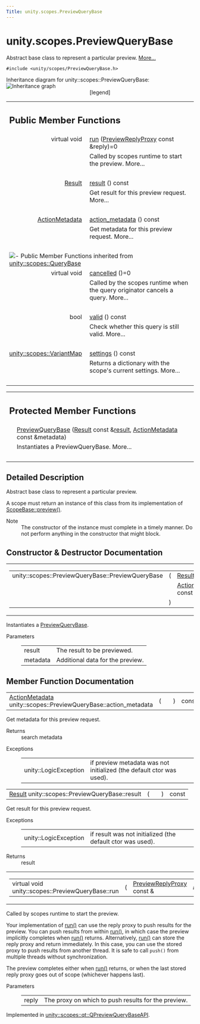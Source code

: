 ```yaml
---
Title: unity.scopes.PreviewQueryBase
---
```


# unity.scopes.PreviewQueryBase

<p>Abstract base class to represent a particular preview.  
<a href="#details">More...</a></p>
<p><code>#include &lt;unity/scopes/PreviewQueryBase.h&gt;</code></p>
Inheritance diagram for unity::scopes::PreviewQueryBase:
<img src="https://developer.ubuntu.com/static/devportal_uploaded/2763e997-b211-430f-a6e2-42c170f25574-../unity.scopes.PreviewQueryBase/classunity_1_1scopes_1_1_preview_query_base__inherit__graph.png" border="0" usemap="#unity_1_1scopes_1_1_preview_query_base_inherit__map" alt="Inheritance graph"/>
<map name="unity_1_1scopes_1_1_preview_query_base_inherit__map" id="unity_1_1scopes_1_1_preview_query_base_inherit__map">
<area shape="rect" id="node3" href="https://developer.ubuntu.com../classunity_1_1scopes_1_1qt_1_1_q_preview_query_base_a_p_i.html" title="Abstract base class to represent a particular preview. " alt="" coords="35,155,206,196"/><area shape="rect" id="node2" href="https://developer.ubuntu.com../classunity_1_1scopes_1_1_query_base.html" title="Abstract server&#45;side base interface for a query that is executed inside a scope. " alt="" coords="29,5,212,32"/></map>
<center><span class="legend">[legend]</span></center>
<table class="memberdecls">
<tr class="heading"><td colspan="2"><h2 class="groupheader">
Public Member Functions</h2></td></tr>
<tr class="memitem:a81b89daf29cd1ada55286f2a3a871347"><td class="memItemLeft" align="right" valign="top">virtual void&#160;</td><td class="memItemRight" valign="bottom"><a class="el" href="#a81b89daf29cd1ada55286f2a3a871347">run</a> (<a class="el" href="unity.scopes.md#a7b46ef0e880da4c75314fe60bdd55754">PreviewReplyProxy</a> const &amp;reply)=0</td></tr>
<tr class="memdesc:a81b89daf29cd1ada55286f2a3a871347"><td class="mdescLeft">&#160;</td><td class="mdescRight">Called by scopes runtime to start the preview.  More...<br /></td></tr>
<tr class="separator:a81b89daf29cd1ada55286f2a3a871347"><td class="memSeparator" colspan="2">&#160;</td></tr>
<tr class="memitem:af6887f9d12ffb69c94b2ddab8c1f99ba"><td class="memItemLeft" align="right" valign="top"><a class="el" href="unity.scopes.Result.md">Result</a>&#160;</td><td class="memItemRight" valign="bottom"><a class="el" href="#af6887f9d12ffb69c94b2ddab8c1f99ba">result</a> () const </td></tr>
<tr class="memdesc:af6887f9d12ffb69c94b2ddab8c1f99ba"><td class="mdescLeft">&#160;</td><td class="mdescRight">Get result for this preview request.  More...<br /></td></tr>
<tr class="separator:af6887f9d12ffb69c94b2ddab8c1f99ba"><td class="memSeparator" colspan="2">&#160;</td></tr>
<tr class="memitem:a40f82d521b7c31a3b29f4c1143242d62"><td class="memItemLeft" align="right" valign="top"><a class="el" href="unity.scopes.ActionMetadata.md">ActionMetadata</a>&#160;</td><td class="memItemRight" valign="bottom"><a class="el" href="#a40f82d521b7c31a3b29f4c1143242d62">action_metadata</a> () const </td></tr>
<tr class="memdesc:a40f82d521b7c31a3b29f4c1143242d62"><td class="mdescLeft">&#160;</td><td class="mdescRight">Get metadata for this preview request.  More...<br /></td></tr>
<tr class="separator:a40f82d521b7c31a3b29f4c1143242d62"><td class="memSeparator" colspan="2">&#160;</td></tr>
<tr class="inherit_header pub_methods_classunity_1_1scopes_1_1_query_base"><td colspan="2" onclick="javascript:toggleInherit('pub_methods_classunity_1_1scopes_1_1_query_base')"><img src="https://developer.ubuntu.com/static/devportal_uploaded/d06a7fbd-f47e-4027-9e21-3cb9203d2581-../unity.scopes.PreviewQueryBase/closed.png" alt="-"/>&#160;Public Member Functions inherited from <a class="el" href="unity.scopes.QueryBase.md">unity::scopes::QueryBase</a></td></tr>
<tr class="memitem:a596b19dbfd6efe96b834be75a9b64c68 inherit pub_methods_classunity_1_1scopes_1_1_query_base"><td class="memItemLeft" align="right" valign="top">virtual void&#160;</td><td class="memItemRight" valign="bottom"><a class="el" href="unity.scopes.QueryBase.md#a596b19dbfd6efe96b834be75a9b64c68">cancelled</a> ()=0</td></tr>
<tr class="memdesc:a596b19dbfd6efe96b834be75a9b64c68 inherit pub_methods_classunity_1_1scopes_1_1_query_base"><td class="mdescLeft">&#160;</td><td class="mdescRight">Called by the scopes runtime when the query originator cancels a query.  More...<br /></td></tr>
<tr class="separator:a596b19dbfd6efe96b834be75a9b64c68 inherit pub_methods_classunity_1_1scopes_1_1_query_base"><td class="memSeparator" colspan="2">&#160;</td></tr>
<tr class="memitem:a095e61eabe2042eeea5c4df1a444d7d4 inherit pub_methods_classunity_1_1scopes_1_1_query_base"><td class="memItemLeft" align="right" valign="top">bool&#160;</td><td class="memItemRight" valign="bottom"><a class="el" href="unity.scopes.QueryBase.md#a095e61eabe2042eeea5c4df1a444d7d4">valid</a> () const </td></tr>
<tr class="memdesc:a095e61eabe2042eeea5c4df1a444d7d4 inherit pub_methods_classunity_1_1scopes_1_1_query_base"><td class="mdescLeft">&#160;</td><td class="mdescRight">Check whether this query is still valid.  More...<br /></td></tr>
<tr class="separator:a095e61eabe2042eeea5c4df1a444d7d4 inherit pub_methods_classunity_1_1scopes_1_1_query_base"><td class="memSeparator" colspan="2">&#160;</td></tr>
<tr class="memitem:ab6a25ba587387a7f490b8b5a081e9ed6 inherit pub_methods_classunity_1_1scopes_1_1_query_base"><td class="memItemLeft" align="right" valign="top"><a class="el" href="unity.scopes.md#ad5d8ccfa11a327fca6f3e4cee11f4c10">unity::scopes::VariantMap</a>&#160;</td><td class="memItemRight" valign="bottom"><a class="el" href="unity.scopes.QueryBase.md#ab6a25ba587387a7f490b8b5a081e9ed6">settings</a> () const </td></tr>
<tr class="memdesc:ab6a25ba587387a7f490b8b5a081e9ed6 inherit pub_methods_classunity_1_1scopes_1_1_query_base"><td class="mdescLeft">&#160;</td><td class="mdescRight">Returns a dictionary with the scope's current settings.  More...<br /></td></tr>
<tr class="separator:ab6a25ba587387a7f490b8b5a081e9ed6 inherit pub_methods_classunity_1_1scopes_1_1_query_base"><td class="memSeparator" colspan="2">&#160;</td></tr>
</table><table class="memberdecls">
<tr class="heading"><td colspan="2"><h2 class="groupheader">
Protected Member Functions</h2></td></tr>
<tr class="memitem:acb87c2d6c81760696d75e9f0a378d6e7"><td class="memItemLeft" align="right" valign="top">&#160;</td><td class="memItemRight" valign="bottom"><a class="el" href="#acb87c2d6c81760696d75e9f0a378d6e7">PreviewQueryBase</a> (<a class="el" href="unity.scopes.Result.md">Result</a> const &amp;<a class="el" href="#af6887f9d12ffb69c94b2ddab8c1f99ba">result</a>, <a class="el" href="unity.scopes.ActionMetadata.md">ActionMetadata</a> const &amp;metadata)</td></tr>
<tr class="memdesc:acb87c2d6c81760696d75e9f0a378d6e7"><td class="mdescLeft">&#160;</td><td class="mdescRight">Instantiates a PreviewQueryBase.  More...<br /></td></tr>
<tr class="separator:acb87c2d6c81760696d75e9f0a378d6e7"><td class="memSeparator" colspan="2">&#160;</td></tr>
</table>
<a name="details" id="details"></a><h2 class="groupheader">Detailed Description</h2>
<p>Abstract base class to represent a particular preview. </p>
<p>A scope must return an instance of this class from its implementation of <a class="el" href="unity.scopes.ScopeBase.md#a154b9b4cfc0f40572cfec60dd819396f" title="Invoked when a scope is requested to create a preview for a particular result. ">ScopeBase::preview()</a>.</p>
<dl class="section note"><dt>Note</dt><dd>The constructor of the instance must complete in a timely manner. Do not perform anything in the constructor that might block. </dd></dl>
<h2 class="groupheader">Constructor &amp; Destructor Documentation</h2>
<table class="mlabels">
<tr>
<td class="mlabels-left">
<table class="memname">
<tr>
<td class="memname">unity::scopes::PreviewQueryBase::PreviewQueryBase </td>
<td>(</td>
<td class="paramtype"><a class="el" href="unity.scopes.Result.md">Result</a> const &amp;&#160;</td>
<td class="paramname"><em>result</em>, </td>
</tr>
<tr>
<td class="paramkey"></td>
<td></td>
<td class="paramtype"><a class="el" href="unity.scopes.ActionMetadata.md">ActionMetadata</a> const &amp;&#160;</td>
<td class="paramname"><em>metadata</em>&#160;</td>
</tr>
<tr>
<td></td>
<td>)</td>
<td></td><td></td>
</tr>
</table>
</td>
<td class="mlabels-right">
<span class="mlabels"><span class="mlabel">protected</span></span>  </td>
</tr>
</table>
<p>Instantiates a <a class="el" href="index.html" title="Abstract base class to represent a particular preview. ">PreviewQueryBase</a>. </p>
<dl class="params"><dt>Parameters</dt><dd>
<table class="params">
<tr><td class="paramname">result</td><td>The result to be previewed. </td></tr>
<tr><td class="paramname">metadata</td><td>Additional data for the preview. </td></tr>
</table>
</dd>
</dl>
<h2 class="groupheader">Member Function Documentation</h2>
<table class="memname">
<tr>
<td class="memname"><a class="el" href="unity.scopes.ActionMetadata.md">ActionMetadata</a> unity::scopes::PreviewQueryBase::action_metadata </td>
<td>(</td>
<td class="paramname"></td><td>)</td>
<td> const</td>
</tr>
</table>
<p>Get metadata for this preview request. </p>
<dl class="section return"><dt>Returns</dt><dd>search metadata </dd></dl>
<dl class="exception"><dt>Exceptions</dt><dd>
<table class="exception">
<tr><td class="paramname">unity::LogicException</td><td>if preview metadata was not initialized (the default ctor was used). </td></tr>
</table>
</dd>
</dl>
<table class="memname">
<tr>
<td class="memname"><a class="el" href="unity.scopes.Result.md">Result</a> unity::scopes::PreviewQueryBase::result </td>
<td>(</td>
<td class="paramname"></td><td>)</td>
<td> const</td>
</tr>
</table>
<p>Get result for this preview request. </p>
<dl class="exception"><dt>Exceptions</dt><dd>
<table class="exception">
<tr><td class="paramname">unity::LogicException</td><td>if result was not initialized (the default ctor was used). </td></tr>
</table>
</dd>
</dl>
<dl class="section return"><dt>Returns</dt><dd>result </dd></dl>
<table class="mlabels">
<tr>
<td class="mlabels-left">
<table class="memname">
<tr>
<td class="memname">virtual void unity::scopes::PreviewQueryBase::run </td>
<td>(</td>
<td class="paramtype"><a class="el" href="unity.scopes.md#a7b46ef0e880da4c75314fe60bdd55754">PreviewReplyProxy</a> const &amp;&#160;</td>
<td class="paramname"><em>reply</em></td><td>)</td>
<td></td>
</tr>
</table>
</td>
<td class="mlabels-right">
<span class="mlabels"><span class="mlabel">pure virtual</span></span>  </td>
</tr>
</table>
<p>Called by scopes runtime to start the preview. </p>
<p>Your implementation of <a class="el" href="#a81b89daf29cd1ada55286f2a3a871347" title="Called by scopes runtime to start the preview. ">run()</a> can use the reply proxy to push results for the preview. You can push results from within <a class="el" href="#a81b89daf29cd1ada55286f2a3a871347" title="Called by scopes runtime to start the preview. ">run()</a>, in which case the preview implicitly completes when <a class="el" href="#a81b89daf29cd1ada55286f2a3a871347" title="Called by scopes runtime to start the preview. ">run()</a> returns. Alternatively, <a class="el" href="#a81b89daf29cd1ada55286f2a3a871347" title="Called by scopes runtime to start the preview. ">run()</a> can store the reply proxy and return immediately. In this case, you can use the stored proxy to push results from another thread. It is safe to call <code>push()</code> from multiple threads without synchronization.</p>
<p>The preview completes either when <a class="el" href="#a81b89daf29cd1ada55286f2a3a871347" title="Called by scopes runtime to start the preview. ">run()</a> returns, or when the last stored reply proxy goes out of scope (whichever happens last).</p>
<dl class="params"><dt>Parameters</dt><dd>
<table class="params">
<tr><td class="paramname">reply</td><td>The proxy on which to push results for the preview. </td></tr>
</table>
</dd>
</dl>
<p>Implemented in <a class="el" href="unity.scopes.qt.QPreviewQueryBaseAPI.md#ab9aea9df41977a7d999967e525b3b3cf">unity::scopes::qt::QPreviewQueryBaseAPI</a>.</p>
